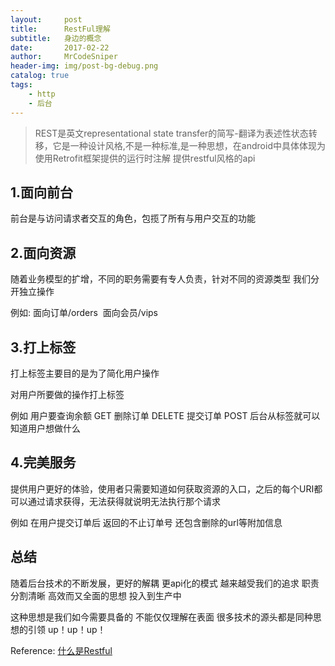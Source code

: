 ```yaml
---
layout:     post
title:      RestFul理解
subtitle:   身边的概念
date:       2017-02-22
author:     MrCodeSniper
header-img: img/post-bg-debug.png
catalog: true
tags:
    - http
    - 后台
---
```



> REST是英文representational state transfer的简写-翻译为表述性状态转移，它是一种设计风格,不是一种标准,是一种思想，在android中具体体现为使用Retrofit框架提供的运行时注解 提供restful风格的api

## 1.面向前台

前台是与访问请求者交互的角色，包揽了所有与用户交互的功能
 
 
## 2.面向资源
 
随着业务模型的扩增，不同的职务需要有专人负责，针对不同的资源类型 我们分开独立操作

例如: 面向订单/orders  面向会员/vips  

## 3.打上标签

打上标签主要目的是为了简化用户操作

对用户所要做的操作打上标签

例如 用户要查询余额 GET 删除订单 DELETE 提交订单 POST 后台从标签就可以知道用户想做什么

## 4.完美服务

提供用户更好的体验，使用者只需要知道如何获取资源的入口，之后的每个URI都可以通过请求获得，无法获得就说明无法执行那个请求

例如 在用户提交订单后 返回的不止订单号 还包含删除的url等附加信息

## 总结

随着后台技术的不断发展，更好的解耦 更api化的模式 越来越受我们的追求 职责分割清晰 高效而又全面的思想 投入到生产中

这种思想是我们如今需要具备的 不能仅仅理解在表面 很多技术的源头都是同种思想的引领 up！up！up！



Reference:
[什么是Restful](https://mp.weixin.qq.com/s?__biz=MzIwMzYwMTk1NA==&mid=2247489628&idx=1&sn=fe3a9f866149c4410016421d8cd904a9&chksm=96cdb911a1ba300747e695c0e69e8e8c3c28e4421fba6767ea1d4d2b7e39903d383031949de1&scene=21#wechat_redirect)




